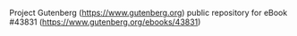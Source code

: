 Project Gutenberg (https://www.gutenberg.org) public repository for eBook #43831 (https://www.gutenberg.org/ebooks/43831)
